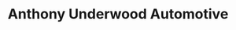 ---
title: "Anthony Underwood Automotive"
url: /bessemer/anthony-underwood-automotive/
shop: car
---